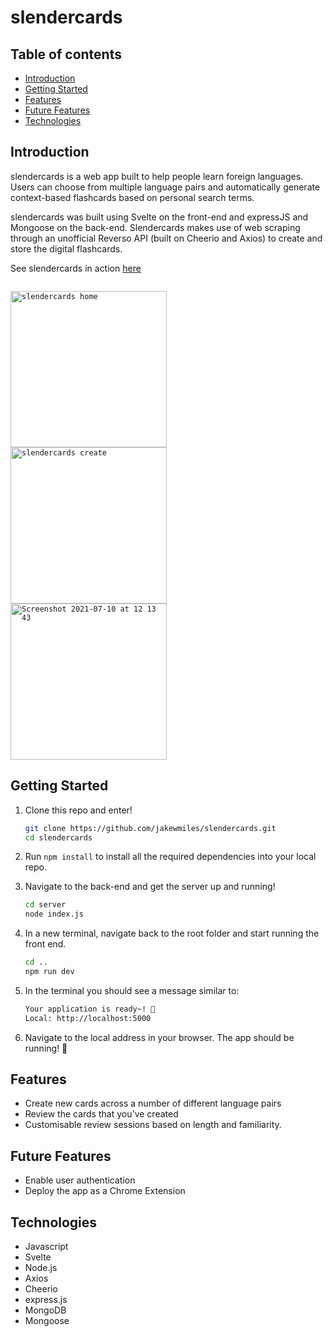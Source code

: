 # slendercards

## Table of contents
- [Introduction](#Introduction)
- [Getting Started](#Getting-Started)
- [Features](#Features)
- [Future Features](#Future-Features)
- [Technologies](#Technologies)

## Introduction
slendercards is a web app built to help people learn foreign languages. Users can choose from multiple language pairs and automatically generate context-based flashcards based on personal search terms.

slendercards was built using Svelte on the front-end and expressJS and Mongoose on the back-end. Slendercards makes use of web scraping through an unofficial Reverso API (built on Cheerio and Axios) to create and store the digital flashcards.

See slendercards in action [here](https://www.youtube.com/watch?v=B_asB_UGEgM)

<code>
<img width="250" alt="slendercards home" src="https://user-images.githubusercontent.com/52141045/125161290-6400d280-e179-11eb-9d1e-a057acdaed82.png">
<img width="250" alt="slendercards create" src="https://user-images.githubusercontent.com/52141045/125161303-7418b200-e179-11eb-81ed-21248b29c245.png">
<img width="250" alt="Screenshot 2021-07-10 at 12 13 43" src="https://user-images.githubusercontent.com/52141045/125161315-84c92800-e179-11eb-9732-22c39b84f65f.png">
</code>

## Getting Started

1. Clone this repo and enter!

   ```bash
   git clone https://github.com/jakewmiles/slendercards.git
   cd slendercards
   ```

2. Run ````npm install```` to install all the required dependencies into your local repo. 

3. Navigate to the back-end and get the server up and running!

   ```bash
   cd server
   node index.js
   ```

4. In a new terminal, navigate back to the root folder and start running the front end.
    ```bash
    cd ..
    npm run dev
    ```

5. In the terminal you should see a message similar to:

   ```bash
   Your application is ready~! 🚀
   Local: http://localhost:5000
   ```
   
9. Navigate to the local address in your browser. The app should be running! 🎉

## Features

- Create new cards across a number of different language pairs
- Review the cards that you've created
- Customisable review sessions based on length and familiarity.

## Future Features

- Enable user authentication
- Deploy the app as a Chrome Extension

## Technologies

- Javascript
- Svelte
- Node.js
- Axios
- Cheerio
- express.js
- MongoDB
- Mongoose
